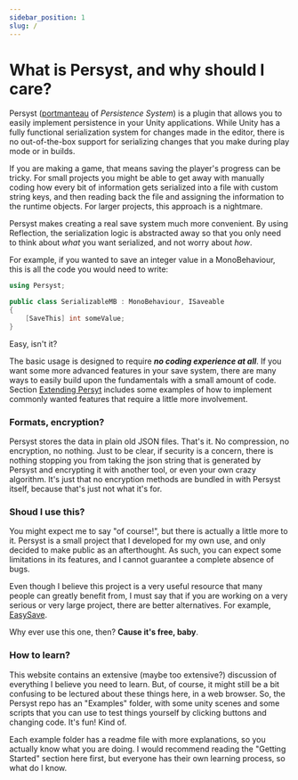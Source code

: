 ```yaml
---
sidebar_position: 1
slug: /
---
```


# What is Persyst, and why should I care?

Persyst ([portmanteau](https://en.wikipedia.org/wiki/Portmanteau) of *Persistence System*) is a plugin that allows you to easily implement persistence in your Unity applications. While Unity has a fully functional serialization system for changes made in the editor, there is no out-of-the-box support for serializing changes that you make during play mode or in builds. 

If you are making a game, that means saving the player's progress can be tricky. For small projects you might be able to get away with manually coding how every bit of information gets serialized into a file with custom string keys, and then reading back the file and assigning the information to the runtime objects. For larger projects, this approach is a nightmare.

Persyst makes creating a real save system much more convenient. By using Reflection, the serialization logic is abstracted away so that you only need to think about *what* you want serialized, and not worry about *how*.

For example, if you wanted to save an integer value in a MonoBehaviour, this is all the code you would need to write:

```cs
using Persyst;

public class SerializableMB : MonoBehaviour, ISaveable
{
    [SaveThis] int someValue;
}
```

Easy, isn't it?

The basic usage is designed to require ***no coding experience at all***. If you want some more advanced features in your save system, there are many ways to easily build upon the fundamentals with a small amount of code. Section [Extending Persyt](/category/extending-persyst) includes some examples of how to implement commonly wanted features that require a little more involvement. 

### Formats, encryption?

Persyst stores the data in plain old JSON files. That's it. No compression, no encryption, no nothing. Just to be clear, if security is a concern, there is nothing stopping you from taking the json string that is generated by Persyst and encrypting it with another tool, or even your own crazy algorithm. It's just that no encryption methods are bundled in with Persyst itself, because that's just not what it's for.

### Shoud I use this?

You might expect me to say "of course!", but there is actually a little more to it. Persyst is a small project that I developed for my own use, and only decided to make public as an afterthought. As such, you can expect some limitations in its features, and I cannot guarantee a complete absence of bugs. 

Even though I believe this project is a very useful resource that many people can greatly benefit from, I must say that if you are working on a very serious or very large project, there are better alternatives. For example, [EasySave](https://docs.moodkie.com/product/easy-save-3/). 

Why ever use this one, then? **Cause it's free, baby**.


### How to learn?

This website contains an extensive (maybe too extensive?) discussion of everything I believe you need to learn. But, of course, it might still be a bit confusing to be lectured about these things here, in a web browser. So, the Persyst repo has an "Examples" folder, with some unity scenes and some scripts that you can use to test things yourself by clicking buttons and changing code. It's fun! Kind of. 

Each example folder has a readme file with more explanations, so you actually know what you are doing. I would recommend reading the "Getting Started" section here first, but everyone has their own learning process, so what do I know. 